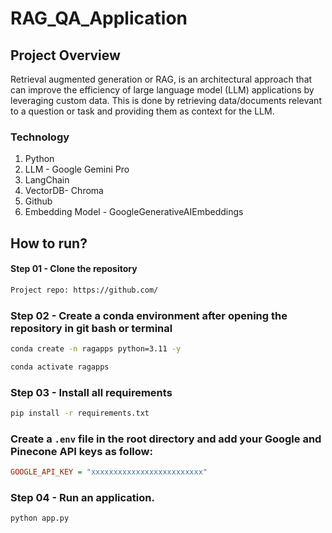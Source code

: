 # RAG_QA_Application

## Project Overview

Retrieval augmented generation or RAG, is an architectural approach that can improve the efficiency of large language model (LLM) applications by leveraging custom data. This is done by retrieving data/documents relevant to a question or task and providing them as context for the LLM.

### Technology
1. Python
2. LLM - Google Gemini Pro
3. LangChain
4. VectorDB- Chroma
5. Github
6. Embedding Model - GoogleGenerativeAIEmbeddings

## How to run?

#### Step 01 - Clone the repository
```bash
Project repo: https://github.com/
```

### Step 02 - Create a conda environment after opening the repository in git bash or terminal

```bash
conda create -n ragapps python=3.11 -y
```

```bash
conda activate ragapps
```

### Step 03 - Install all requirements
```bash
pip install -r requirements.txt
```

### Create a `.env` file in the root directory and add your Google and Pinecone API keys as follow:

```ini
GOOGLE_API_KEY = "xxxxxxxxxxxxxxxxxxxxxxxxx"
```

### Step 04 - Run an application.

``` bash
python app.py
```




